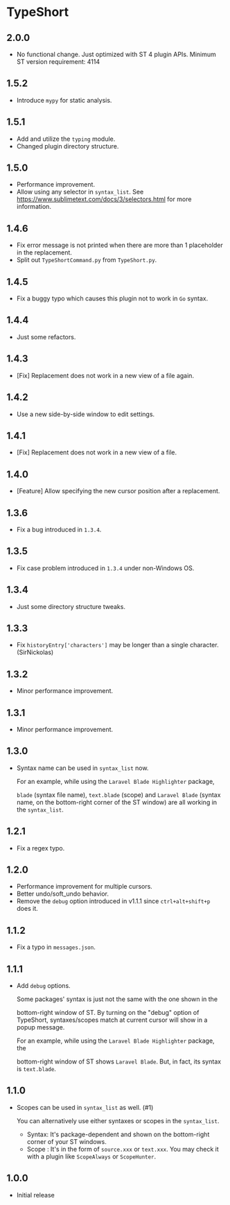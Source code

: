 # TypeShort

## 2.0.0

- No functional change. Just optimized with ST 4 plugin APIs.
  Minimum ST version requirement: 4114

## 1.5.2

- Introduce `mypy` for static analysis.

## 1.5.1

- Add and utilize the `typing` module.
- Changed plugin directory structure.

## 1.5.0

- Performance improvement.
- Allow using any selector in `syntax_list`.
  See https://www.sublimetext.com/docs/3/selectors.html for more information.

## 1.4.6

- Fix error message is not printed when there are more than 1 placeholder in the replacement.
- Split out `TypeShortCommand.py` from `TypeShort.py`.

## 1.4.5

- Fix a buggy typo which causes this plugin not to work in `Go` syntax.

## 1.4.4

- Just some refactors.

## 1.4.3

- [Fix] Replacement does not work in a new view of a file again.

## 1.4.2

- Use a new side-by-side window to edit settings.

## 1.4.1

- [Fix] Replacement does not work in a new view of a file.

## 1.4.0

- [Feature] Allow specifying the new cursor position after a replacement.

## 1.3.6

- Fix a bug introduced in `1.3.4`.

## 1.3.5

- Fix case problem introduced in `1.3.4` under non-Windows OS.

## 1.3.4

- Just some directory structure tweaks.

## 1.3.3

- Fix `historyEntry['characters']` may be longer than a single character. (SirNickolas)

## 1.3.2

- Minor performance improvement.

## 1.3.1

- Minor performance improvement.

## 1.3.0

- Syntax name can be used in `syntax_list` now.

  For an example, while using the `Laravel Blade Highlighter` package,

  `blade` (syntax file name), `text.blade` (scope) and `Laravel Blade`
  (syntax name, on the bottom-right corner of the ST window) are all working in
  the `syntax_list`.

## 1.2.1

- Fix a regex typo.

## 1.2.0

- Performance improvement for multiple cursors.
- Better undo/soft_undo behavior.
- Remove the `debug` option introduced in v1.1.1 since `ctrl+alt+shift+p` does it.

## 1.1.2

- Fix a typo in `messages.json`.

## 1.1.1

- Add `debug` options.

  Some packages' syntax is just not the same with the one shown in the

  bottom-right window of ST. By turning on the "debug" option of TypeShort,
  syntaxes/scopes match at current cursor will show in a popup message.

  For an example, while using the `Laravel Blade Highlighter` package, the

  bottom-right window of ST shows `Laravel Blade`. But, in fact, its syntax is
  `text.blade`.

## 1.1.0

- Scopes can be used in `syntax_list` as well. (#1)

  You can alternatively use either syntaxes or scopes in the `syntax_list`.

  - Syntax: It's package-dependent and shown on the bottom-right corner of
    your ST windows.
  - Scope : It's in the form of `source.xxx` or `text.xxx`.
    You may check it with a plugin like `ScopeAlways` or `ScopeHunter`.

## 1.0.0

- Initial release
